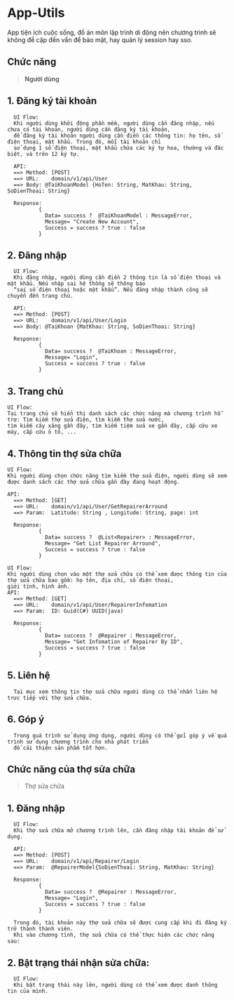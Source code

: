 # App-Utils 
App tiện ích cuộc sống, đồ án môn lập trình di động nên chương trình sẽ không đề cập đến vấn đề bảo mật, hay quản lý session hay sso. 


## Chức năng
> **Người dùng**
## 1. Đăng ký tài khoản
      UI Flow:
      Khi người dùng khởi động phần mềm, người dùng cần đăng nhập, nếu chưa có tài khoản, người dùng cần đăng ký tài khoản,
      để đăng ký tài khoản người dùng cần điền các thông tin: họ tên, số điện thoại, mật khẩu. Trong đó, mỗi tài khoản chỉ 
      sử dụng 1 số điện thoại, mật khẩu chứa các ký tự hoa, thường và đăc biệt, và trên 12 ký tự.
      
      API:
      ==> Method: [POST] 
      ==> URL:    domain/v1/api/User
      ==> Body: @TaiKhoanModel {HoTen: String, MatKhau: String, SoDienThoai: String}
      
      Response: 
              {
                Data= success ?  @TaiKhoanModel : MessageError,
                Message= "Create New Account",
                Success = success ? true : false
              }
              
 ## 2. Đăng nhập
      
      UI Flow:
      Khi đăng nhập, người dùng cần điền 2 thông tin là số điện thoại và mật khẩu. Nếu nhập sai hệ thống sẽ thông báo 
      “sai số điện thoại hoặc mật khẩu”. Nếu đăng nhập thành công sẽ chuyển đến trang chủ. 
      
      API:
      ==> Method: [POST] 
      ==> URL:    domain/v1/api/User/Login
      ==> Body: @TaiKhoan {MatKhau: String, SoDienThoai: String}
      
      Response: 
              {
                Data= success ?  @TaiKhoan : MessageError,
                Message= "Login",
                Success = success ? true : false
              }
             
## 3. Trang chủ
    UI Flow:
    Tại trang chủ sẽ hiển thị danh sách các chức năng mà chương trình hỗ trợ: Tìm kiếm thợ sửa điện, tìm kiếm thợ sửa nước,
    tìm kiếm cây xăng gần đây, tìm kiếm tiệm sửa xe gần đây, cấp cứu xe máy, cấp cứu ô tô, ...
    
## 4. Thông tin thợ sửa chữa
    
    UI Flow:
    Khi người dùng chọn chức năng tìm kiếm thợ sửa điện, người dùng sẽ xem được danh sách các thợ sửa chữa gần đây đang hoạt động. 
    
    API:
      ==> Method: [GET] 
      ==> URL:    domain/v1/api/User/GetRepairerArround
      ==> Param:  Latitude: String , Longitude: String, page: int

      Response: 
              {
                Data= success ?  @List<Repairer> : MessageError,
                Message= "Get List Repairer Arround",
                Success = success ? true : false
              }
          
    UI Flow:
    Khi người dùng chọn vào một thợ sửa chữa có thể xem được thông tin của thợ sửa chữa bao gồm: họ tên, địa chỉ, số điện thoại,
    giới tính, hình ảnh.
    API:
      ==> Method: [GET] 
      ==> URL:    domain/v1/api/User/RepairerInfomation
      ==> Param:  ID: Guid(C#) UUID(java)

      Response: 
              {
                Data= success ?  @Repairer : MessageError,
                Message= "Get Infomation of Repairer By ID",
                Success = success ? true : false
              }
              
 ## 5. Liên hệ
      Tại mục xem thông tin thợ sửa chữa người dùng có thể nhấn liên hệ trưc tiếp với thợ sửa chữa. 
      
 ## 6. Góp ý
      Trong quá trình sử dụng ứng dụng, người dùng có thể gửi góp ý về quá trình sử dụng chương trình cho nhà phát triển
      để cải thiện sản phẩm tốt hơn.
      
## Chức năng của thợ sửa chữa
> Thợ sửa chữa
## 1. Đăng nhập
      UI Flow:
      Khi thợ sửa chữa mở chương trình lên, cần đăng nhập tài khoản để sử dụng.
      
      API:
      ==> Method: [POST] 
      ==> URL:    domain/v1/api/Repairer/Login
      ==> Param:  @RepairerModel{SoDienThoai: String, MatKhau: String}

      Response: 
              {
                Data= success ?  @Repairer : MessageError,
                Message= "Login",
                Success = success ? true : false
              }
      
      Trong đó, tài khoản này thợ sửa chữa sẽ được cung cấp khi đi đăng ký trở thành thành viên. 
      Khi vào chương tình, thợ sửa chữa có thể thực hiện các chức năng sau: 
      
## 2. Bật trạng thái nhận sửa chữa: 
      UI Flow:
      Khi bật trạng thái này lên, người dùng có thể xem được danh thông tin của mình. 
      
